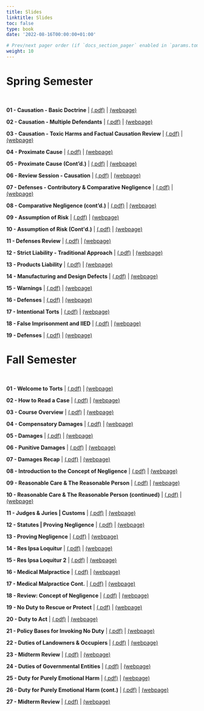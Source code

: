 ```yaml
---
title: Slides
linktitle: Slides
toc: false
type: book
date: '2022-08-16T00:00:00+01:00'

# Prev/next pager order (if `docs_section_pager` enabled in `params.toml`)
weight: 10
---
```

# Spring Semester

<br>

**01 - Causation - Basic Doctrine** | [(.pdf)](/../../torts-material/slides/s01-causation.pdf) | [(webpage)](/../../torts-material/slides/s01-causation)

**02 - Causation - Multiple Defendants** | [(.pdf)](/../../torts-material/slides/s02-multiple.pdf) | [(webpage)](/../../torts-material/slides/1s02-multiple)

**03 - Causation - Toxic Harms and Factual Causation Review** | [(.pdf)](/../../torts-material/slides/s03-toxic.pdf) | [(webpage)](/../../torts-material/slides/1s03-toxic)

**04 - Proximate Cause** | [(.pdf)](/../../torts-material/slides/s04-proximate.pdf) | [(webpage)](/../../torts-material/slides/1s04-proximate)

**05 - Proximate Cause (Cont’d.)** | [(.pdf)](/../../torts-material/slides/s05-proximate.pdf) | [(webpage)](/../../torts-material/slides/1s05-proximate)

**06 - Review Session - Causation** | [(.pdf)](/../../torts-material/slides/s06-causation.pdf) | [(webpage)](/../../torts-material/slides/1s06-causation)

**07 - Defenses - Contributory & Comparative Negligence** | [(.pdf)](/../../torts-material/slides/s07-contrib.pdf) | [(webpage)](/../../torts-material/slides/1s07-contrib)

**08 - Comparative Negligence (cont’d.)** | [(.pdf)](/../../torts-material/slides/s08-comp.pdf) | [(webpage)](/../../torts-material/slides/1s08-comp)

**09 - Assumption of Risk** | [(.pdf)](/../../torts-material/slides/s09-aor.pdf) | [(webpage)](/../../torts-material/slides/1s09-aor)

**10 - Assumption of Risk (Cont'd.)** | [(.pdf)](/../../torts-material/slides/s10-aor2.pdf) | [(webpage)](/../../torts-material/slides/1s10-aor2)

**11 - Defenses Review** | [(.pdf)](/../../torts-material/slides/s11-def.pdf) | [(webpage)](/../../torts-material/slides/1s11-def)

**12 - Strict Liability - Traditional Approach** | [(.pdf)](/../../torts-material/slides/s12-sl.pdf) | [(webpage)](/../../torts-material/slides/1s12-sl)

**13 - Products Liability** | [(.pdf)](/../../torts-material/slides/s13-products.pdf) | [(webpage)](/../../torts-material/slides/1s13-products)

**14 - Manufacturing and Design Defects** | [(.pdf)](/../../torts-material/slides/s14-defects.pdf) | [(webpage)](/../../torts-material/slides/1s14-defects)

**15 - Warnings** | [(.pdf)](/../../torts-material/slides/s15-warnings.pdf) | [(webpage)](/../../torts-material/slides/1s15-warnings)

**16 - Defenses** | [(.pdf)](/../../torts-material/slides/s16-defenses.pdf) | [(webpage)](/../../torts-material/slides/1s16-defenses)

**17 - Intentional Torts** | [(.pdf)](/../../torts-material/slides/s17-intent.pdf) | [(webpage)](/../../torts-material/slides/1s17-intent)

**18 - False Imprisonment and IIED** | [(.pdf)](/../../torts-material/slides/s18-false.pdf) | [(webpage)](/../../torts-material/slides/1s18-false)

**19 - Defenses** | [(.pdf)](/../../torts-material/slides/s19-defenses.pdf) | [(webpage)](/../../torts-material/slides/1s19-defenses)

# Fall Semester

<br>

**01 - Welcome to Torts** | [(.pdf)](/../../torts-material/slides/01-welcome-to-torts.pdf) | [(webpage)](/../../torts-material/slides/01-welcome-to-torts)

**02 - How to Read a Case** | [(.pdf)](/../../torts-material/slides/02-how-to-read-a-case.pdf) | [(webpage)](/../../torts-material/slides/02-how-to-read-a-case)

**03 - Course Overview** | [(.pdf)](/../../torts-material/slides/03-course-overview.pdf) | [(webpage)](/../../torts-material/slides/03-course-overview)

**04 - Compensatory Damages** | [(.pdf)](/../../torts-material/slides/04-compensatory-damages.pdf) | [(webpage)](/../../torts-material/slides/04-compensatory-damages)

**05 - Damages** | [(.pdf)](/../../torts-material/slides/05-damages-2.pdf) | [(webpage)](/../../torts-material/slides/05-damages-2)

**06 - Punitive Damages** | [(.pdf)](/../../torts-material/slides/06-punitive-damages.pdf) | [(webpage)](/../../torts-material/slides/06-punitive-damages)

**07 - Damages Recap** | [(.pdf)](/../../torts-material/slides/07-damages-recap.pdf) | [(webpage)](/../../torts-material/slides/07-damages-recap)

**08 - Introduction to the Concept of Negligence** | [(.pdf)](/../../torts-material/slides/08-negligence-intro.pdf) | [(webpage)](/../../torts-material/slides/08-negligence-intro)

**09 - Reasonable Care & The Reasonable Person** | [(.pdf)](/../../torts-material/slides/09-reasonable-care.pdf) | [(webpage)](/../../torts-material/slides/09-reasonable-care)

**10 - Reasonable Care & The Reasonable Person (continued)** | [(.pdf)](/../../torts-material/slides/10-reasonable-person.pdf) | [(webpage)](/../../torts-material/slides/10-reasonable-person)

**11 - Judges & Juries | Customs** | [(.pdf)](/../../torts-material/slides/11-judge-jury.pdf) | [(webpage)](/../../torts-material/slides/11-judge-jury)

**12 - Statutes | Proving Negligence** | [(.pdf)](/../../torts-material/slides/12-statutes.pdf) | [(webpage)](/../../torts-material/slides/12-statutes)

**13 - Proving Negligence** | [(.pdf)](/../../torts-material/slides/13-proving-negligence.pdf) | [(webpage)](/../../torts-material/slides/13-proving-negligence)

**14 - Res Ipsa Loquitur** | [(.pdf)](/../../torts-material/slides/14-res-ipsa.pdf) | [(webpage)](/../../torts-material/slides/14-res-ipsa)

**15 - Res Ipsa Loquitur 2** | [(.pdf)](/../../torts-material/slides/15-res-ipsa-2.pdf) | [(webpage)](/../../torts-material/slides/15-res-ipsa-2)

**16 - Medical Malpractice** | [(.pdf)](/../../torts-material/slides/16-medical-malpractice.pdf) | [(webpage)](/../../torts-material/slides/16-medical-malpractice)

**17 - Medical Malpractice Cont.** | [(.pdf)](/../../torts-material/slides/17-medical-malpractice-cont.pdf) | [(webpage)](/../../torts-material/slides/17-medical-malpractice-cont)

**18 - Review: Concept of Negligence** | [(.pdf)](/../../torts-material/slides/18-review.pdf) | [(webpage)](/../../torts-material/slides/18-review)

**19 - No Duty to Rescue or Protect** | [(.pdf)](/../../torts-material/slides/19-no-duty.pdf) | [(webpage)](/../../torts-material/slides/19-no-duty)

**20 - Duty to Act** | [(.pdf)](/../../torts-material/slides/20-duty-to-act.pdf) | [(webpage)](/../../torts-material/slides/20-duty-to-act)

**21 - Policy Bases for Invoking No Duty** | [(.pdf)](/../../torts-material/slides/21-policy-bases.pdf) | [(webpage)](/../../torts-material/slides/21-policy-bases)

**22 - Duties of Landowners & Occupiers** | [(.pdf)](/../../torts-material/slides/22-landowners.pdf) | [(webpage)](/../../torts-material/slides/22-landowners)

**23 - Midterm Review** | [(.pdf)](/../../torts-material/slides/23-midterm.pdf) | [(webpage)](/../../torts-material/slides/23-midterm)

**24 - Duties of Governmental Entities** | [(.pdf)](/../../torts-material/slides/24-government.pdf) | [(webpage)](/../../torts-material/slides/24-government)

**25 - Duty for Purely Emotional Harm** | [(.pdf)](/../../torts-material/slides/25-nied.pdf) | [(webpage)](/../../torts-material/slides/25-nied)

**26 - Duty for Purely Emotional Harm (cont.)** | [(.pdf)](/../../torts-material/slides/26-nied.pdf) | [(webpage)](/../../torts-material/slides/26-nied)

**27 - Midterm Review** | [(.pdf)](/../../torts-material/slides/27-midterm.pdf) | [(webpage)](/../../torts-material/slides/27-midterm)